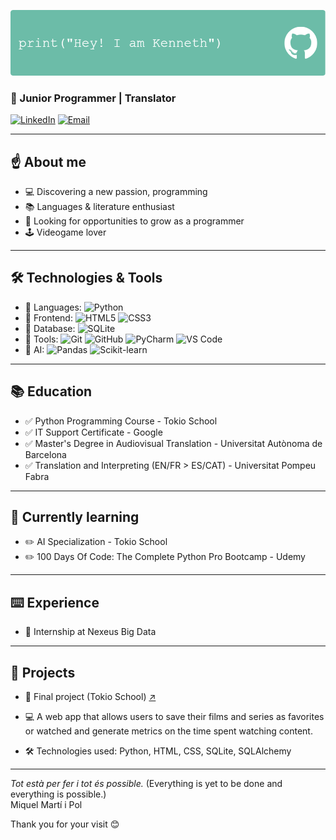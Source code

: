![Banner](https://github.com/KennethRomeroLopez/KennethRomeroLopez/blob/main/my_header_gh.png?raw=true)

### 🌱 Junior Programmer | Translator

[![LinkedIn](https://img.shields.io/badge/LinkedIn-Profile-blue?style=flat-square&logo=linkedin)](https://www.linkedin.com/in/kenneth-romero-l%C3%B3pez-50670489/) 
[![Email](https://img.shields.io/badge/Email-Contact-red?style=flat-square)](mailto:krl2@hotmail.com)

---

## :point_up: **About me**
- 💻 Discovering a new passion, programming
- 📚 Languages & literature enthusiast
- 🎯 Looking for opportunities to grow as a programmer
- :joystick: Videogame lover

---

## 🛠️ **Technologies & Tools**
- 🔹 Languages: ![Python](https://img.shields.io/badge/Python_-Intermediate-3776AB?style=flat-square&logo=python&logoColor=white)
- 🔹 Frontend: ![HTML5](https://img.shields.io/badge/HTML5_-Beginner-green?style=flat-square&logo=html5&logoColor=white) ![CSS3](https://img.shields.io/badge/CSS3_-Beginner-green?style=flat-square&logo=css3&logoColor=white)
- 🔹 Database: ![SQLite](https://img.shields.io/badge/SQLite_-Beginner-green?style=flat-square&logo=sqlite&logoColor=white)
- 🔹 Tools: ![Git](https://img.shields.io/badge/Git-F05032?style=flat-square&logo=git&logoColor=white) ![GitHub](https://img.shields.io/badge/GitHub-181717?style=flat-square&logo=github&logoColor=white) ![PyCharm](https://img.shields.io/badge/PyCharm-000000?style=flat-square&logo=pycharm&logoColor=white)
![VS Code](https://img.shields.io/badge/VS%20Code-007ACC?style=flat-square&logo=visual-studio-code&logoColor=white)
- 🔹 AI: ![Pandas](https://img.shields.io/badge/Pandas_-Beginner-green?style=flat-square&logo=Pandas&logoColor=white)  ![Scikit-learn](https://img.shields.io/badge/Scikit_learn-Beginner-green?style=flat-square&logo=scikit-learn&logoColor=white) 


---
## 📚 Education 
- :white_check_mark: Python Programming Course - Tokio School
- :white_check_mark: IT Support Certificate - Google
- :white_check_mark: Master's Degree in Audiovisual Translation - Universitat Autònoma de Barcelona
- :white_check_mark: Translation and Interpreting (EN/FR > ES/CAT) - Universitat Pompeu Fabra

---

## 📖 Currently learning
- ✏️ AI Specialization - Tokio School
- ✏️ 100 Days Of Code: The Complete Python Pro Bootcamp - Udemy

---
## :keyboard: Experience
- :floppy_disk: Internship at Nexeus Big Data

---

## 📁 **Projects**
- 🔹 Final project (Tokio School) [↗️](https://github.com/KennethRomeroLopez/proyecto_final.git)

- 💻 A web app that allows users to save their films and series as favorites or watched 
and generate metrics on the time spent watching content. 
- 🛠️ Technologies used: Python, HTML, CSS, SQLite, SQLAlchemy  


---

*Tot està per fer i tot és possible.* (Everything is yet to be done and everything is possible.) 
<br>
Miquel Martí i Pol

Thank you for your visit 😊
